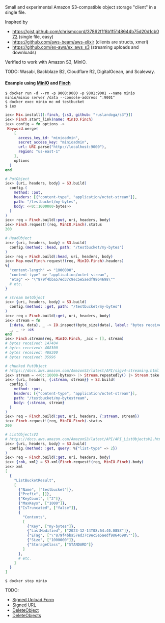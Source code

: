 Small and experimental Amazon S3-compatible object storage "client" in a single file.

Inspired by
- https://gist.github.com/chrismccord/37862f1f8b1f5148644b75d20d1cb073 (single file, easy)
- https://github.com/aws-beam/aws-elixir (clients are structs, xmerl)
- https://github.com/ex-aws/ex_aws_s3 (streaming uploads and downloads)

Verified to work with Amazon S3, MinIO.

TODO: Wasabi, Backblaze B2, Cloudflare R2, DigitalOcean, and Scaleway.

#### Example using [MinIO](https://github.com/minio/minio) and [Finch](https://github.com/sneako/finch)

```console
$ docker run -d --rm -p 9000:9000 -p 9001:9001 --name minio minio/minio server /data --console-address ":9001"
$ docker exec minio mc md testbucket
$ iex
```

```elixir
iex> Mix.install([:finch, {:s3, github: "ruslandoga/s3"}])
iex> Finch.start_link(name: MinIO.Finch)
iex> config = fn options -> 
 Keyword.merge(
    [
      access_key_id: "minioadmin",
      secret_access_key: "minioadmin",
      url: URI.parse("http://localhost:9000"),
      region: "us-east-1"
    ],
    options
  )
end

# PutObject
iex> {uri, headers, body} = S3.build(
  config.(
    method: :put,
    headers: [{"content-type", "application/octet-stream"}],
    path: "/testbucket/my-bytes",
    body: <<0::1000000-bytes>>
  )
)
iex> req = Finch.build(:put, uri, headers, body)
iex> Finch.request!(req, MinIO.Finch).status
200

# HeadObject
iex> {uri, headers, body} = S3.build(
  config.(method: :head, path: "/testbucket/my-bytes")
)
iex> req = Finch.build(:head, uri, headers, body)
iex> Map.new(Finch.request!(req, MinIO.Finch).headers)
%{
  "content-length" => "1000000",
  "content-type" => "application/octet-stream",
  "etag" => "\"879f4bba57ed37c9ec5e5aedf9864698\""
  # etc.
}

# stream GetObject
iex> {uri, headers, body} = S3.build(
  config.(method: :get, path: "/testbucket/my-bytes")
)
iex> req = Finch.build(:get, uri, headers, body)
iex> stream = fn
  {:data, data}, _ -> IO.inspect(byte_size(data), label: "bytes received")
  _, _ -> :ok
end
iex> Finch.stream(req, MinIO.Finch, _acc = [], stream)
# bytes received: 147404
# bytes received: 408300
# bytes received: 408300
# bytes received: 35996

# chunked PutObject
# https://docs.aws.amazon.com/AmazonS3/latest/API/sigv4-streaming.html
iex> stream = <<0::10000-bytes>> |> Stream.repeatedly() |> Stream.take(100)
iex> {uri, headers, {:stream, stream}} = S3.build(
  config.(
    method: :put,
    headers: [{"content-type", "application/octet-stream"}],
    path: "/testbucket/my-bytestream",
    body: {:stream, stream}
  )
)
iex> req = Finch.build(:put, uri, headers, {:stream, stream})
iex> Finch.request!(req, MinIO.Finch).status
200

# ListObjectsV2
# https://docs.aws.amazon.com/AmazonS3/latest/API/API_ListObjectsV2.html
iex> {uri, headers, body} = S3.build(
  config.(method: :get, query: %{"list-type" => 2})
)
iex> req = Finch.build(:get, uri, headers, body)
iex> {:ok, xml} = S3.xml(Finch.request!(req, MinIO.Finch).body)
iex> xml
[
  {
    "ListBucketResult",
    [
      {"Name", ["testbucket"]},
      {"Prefix", []},
      {"KeyCount", ["2"]},
      {"MaxKeys", ["1000"]},
      {"IsTruncated", ["false"]},
      {
        "Contents",
        [
          {"Key", ["my-bytes"]},
          {"LastModified", ["2023-12-14T08:54:40.085Z"]},
          {"ETag", ["\"879f4bba57ed37c9ec5e5aedf9864698\""]},
          {"Size", ["1000000"]},
          {"StorageClass", ["STANDARD"]}
        ]
      },
      # etc.
    ]
  }
]
```

```console
$ docker stop minio
```

TODO:
- [Signed Upload Form](https://docs.aws.amazon.com/AmazonS3/latest/API/sigv4-UsingHTTPPOST.html)
- [Signed URL](https://docs.aws.amazon.com/AmazonS3/latest/API/sigv4-query-string-auth.html)
- [DeleteObject](https://docs.aws.amazon.com/AmazonS3/latest/API/API_DeleteObject.html)
- [DeleteObjects](https://docs.aws.amazon.com/AmazonS3/latest/API/API_DeleteObjects.html)
